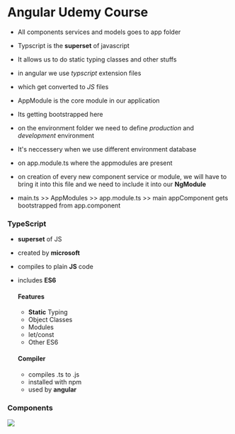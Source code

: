 # Angular Udemy Course

- All components services and models goes to app folder

- Typscript is the **superset** of javascript

- It allows us to do static typing classes and other stuffs

- in angular we use _typscript_ extension files

- which get converted to _JS_ files

- AppModule is the core module in our application

- Its getting bootstrapped here

- on the environment folder we need to define _production_ and _development_ environment

- It's neccessery when we use different environment database

- on app.module.ts where the appmodules are present

- on creation of every new component service or module, we will have to bring it into this file and we need to include it into our **NgModule**

- main.ts >> AppModules >> app.module.ts >> main appComponent gets bootstrapped from app.component

### TypeScript

- **superset** of JS
- created by **microsoft**
- compiles to plain **JS** code
- includes **ES6**

  #### Features

  - **Static** Typing
  - Object Classes
  - Modules
  - let/const
  - Other ES6

  #### Compiler

  - compiles .ts to .js
  - installed with npm
  - used by **angular**

### Components

![](https://github.com/mfsiat/Udemy-Angular-Course-/blob/master/assets/components.PNG)
